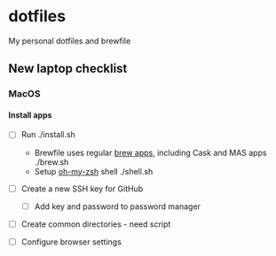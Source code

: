 # dotfiles
My personal dotfiles and brewfile

## New laptop checklist

### MacOS

#### Install apps

* [ ] Run ./install.sh
    * Brewfile uses regular [brew apps](http://searchbrew.com/), including Cask and MAS apps
      ./brew.sh
    * Setup [oh-my-zsh](https://github.com/robbyrussell/oh-my-zsh) shell
      ./shell.sh
* [ ] Create a new SSH key for GitHub
    * [ ] Add key and password to password manager
* [ ] Create common directories - need script
* [ ] Configure browser settings

